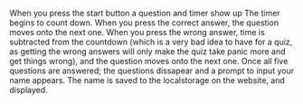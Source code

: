 When you press the start button a question and timer show up
The timer begins to count down.
When you press the correct answer, the question moves onto the next one.
When you press the wrong answer, time is subtracted from the countdown (which is a very bad idea to have for a quiz, as getting the wrong answers will only make the quiz take panic more and get things wrong), and the question moves onto the next one.
Once all five questions are answered; the questions dissapear and a prompt to input your name appears.
The name is saved to the localstorage on the website, and displayed.